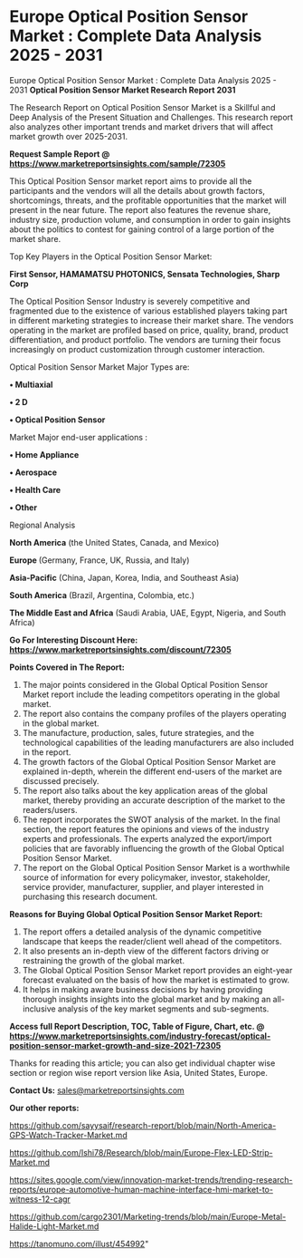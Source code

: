 # Europe Optical Position Sensor Market : Complete Data Analysis 2025 - 2031
Europe Optical Position Sensor Market : Complete Data Analysis 2025 - 2031
<strong>Optical Position Sensor Market Research Report 2031</strong>

The Research Report on Optical Position Sensor Market is a Skillful and Deep Analysis of the Present Situation and Challenges. This research report also analyzes other important trends and market drivers that will affect market growth over 2025-2031.

<strong>Request Sample Report @ <a href=https://www.marketreportsinsights.com/sample/72305>https://www.marketreportsinsights.com/sample/72305</a></strong>

This Optical Position Sensor market report aims to provide all the participants and the vendors will all the details about growth factors, shortcomings, threats, and the profitable opportunities that the market will present in the near future. The report also features the revenue share, industry size, production volume, and consumption in order to gain insights about the politics to contest for gaining control of a large portion of the market share.

Top Key Players in the Optical Position Sensor Market:

<strong>First Sensor, HAMAMATSU PHOTONICS, Sensata Technologies, Sharp Corp</strong>

The Optical Position Sensor Industry is severely competitive and fragmented due to the existence of various established players taking part in different marketing strategies to increase their market share. The vendors operating in the market are profiled based on price, quality, brand, product differentiation, and product portfolio. The vendors are turning their focus increasingly on product customization through customer interaction.

Optical Position Sensor Market Major Types are:

<strong>• Multiaxial

• 2 D

• Optical Position Sensor</strong>

Market Major end-user applications :

<strong>• Home Appliance

• Aerospace

• Health Care

• Other</strong>

Regional Analysis

</u><strong><b>North America</b></strong> (the United States, Canada, and Mexico)

<strong><b>Europe </b></strong>(Germany, France, UK, Russia, and Italy)

<strong><b>Asia-Pacific</b></strong> (China, Japan, Korea, India, and Southeast Asia)

<strong><b>South America</b></strong> (Brazil, Argentina, Colombia, etc.)

<strong><b>The Middle East and Africa</b></strong> (Saudi Arabia, UAE, Egypt, Nigeria, and South Africa)

<strong>Go For Interesting Discount Here: <a href=https://www.marketreportsinsights.com/discount/72305>https://www.marketreportsinsights.com/discount/72305</a></strong>

<strong>Points Covered in The Report:</strong>
<ol>
  <li>The major points considered in the Global Optical Position Sensor Market report include the leading competitors operating in the global market.</li>
  <li>The report also contains the company profiles of the players operating in the global market.</li>
  <li>The manufacture, production, sales, future strategies, and the technological capabilities of the leading manufacturers are also included in the report.</li>
  <li>The growth factors of the Global Optical Position Sensor Market are explained in-depth, wherein the different end-users of the market are discussed precisely.</li>
  <li>The report also talks about the key application areas of the global market, thereby providing an accurate description of the market to the readers/users.</li>
  <li>The report incorporates the SWOT analysis of the market. In the final section, the report features the opinions and views of the industry experts and professionals. The experts analyzed the export/import policies that are favorably influencing the growth of the Global Optical Position Sensor Market.</li>
  <li>The report on the Global Optical Position Sensor Market is a worthwhile source of information for every policymaker, investor, stakeholder, service provider, manufacturer, supplier, and player interested in purchasing this research document.</li>
</ol>
<strong>Reasons for Buying Global Optical Position Sensor Market Report:</strong>

<ol>
  <li>The report offers a detailed analysis of the dynamic competitive landscape that keeps the reader/client well ahead of the competitors.</li>
  <li>It also presents an in-depth view of the different factors driving or restraining the growth of the global market.</li>
  <li>The Global Optical Position Sensor Market report provides an eight-year forecast evaluated on the basis of how the market is estimated to grow.</li>
  <li>It helps in making aware business decisions by having providing thorough insights insights into the global market and by making an all-inclusive analysis of the key market segments and sub-segments.</li>
</ol>
<strong>Access full Report Description, TOC, Table of Figure, Chart, etc. @ <a href=https://www.marketreportsinsights.com/industry-forecast/optical-position-sensor-market-growth-and-size-2021-72305>https://www.marketreportsinsights.com/industry-forecast/optical-position-sensor-market-growth-and-size-2021-72305</a></strong>


Thanks for reading this article; you can also get individual chapter wise section or region wise report version like Asia, United States, Europe.

<strong>Contact Us:</strong>
sales@marketreportsinsights.com

<strong>Our other reports:</strong>

<a href=https://github.com/sayysaif/research-report/blob/main/North-America-GPS-Watch-Tracker-Market.md>https://github.com/sayysaif/research-report/blob/main/North-America-GPS-Watch-Tracker-Market.md</a>

<a href=https://github.com/Ishi78/Research/blob/main/Europe-Flex-LED-Strip-Market.md>https://github.com/Ishi78/Research/blob/main/Europe-Flex-LED-Strip-Market.md</a>

<a href=https://sites.google.com/view/innovation-market-trends/trending-research-reports/europe-automotive-human-machine-interface-hmi-market-to-witness-12-cagr>https://sites.google.com/view/innovation-market-trends/trending-research-reports/europe-automotive-human-machine-interface-hmi-market-to-witness-12-cagr</a>

<a href=https://github.com/cargo2301/Marketing-trends/blob/main/Europe-Metal-Halide-Light-Market.md>https://github.com/cargo2301/Marketing-trends/blob/main/Europe-Metal-Halide-Light-Market.md</a>

<a href=https://tanomuno.com/illust/454992>https://tanomuno.com/illust/454992</a>"
